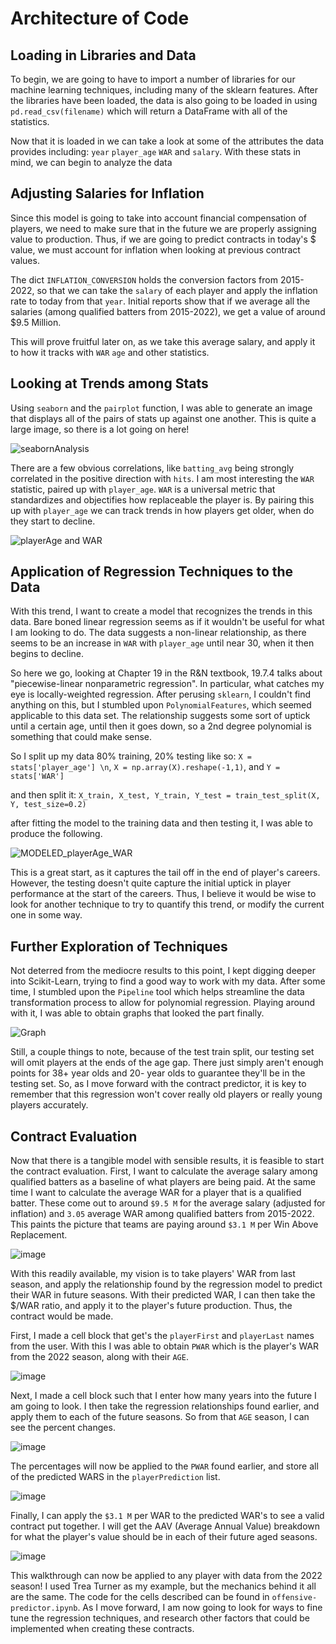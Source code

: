# Architecture of Code

## Loading in Libraries and Data

To begin, we are going to have to import a number of libraries for our machine learning techniques, including many of the sklearn features. After the libraries have been loaded, the data is also going to be loaded in using `pd.read_csv(filename)` which will return a DataFrame with all of the statistics. 

Now that it is loaded in we can take a look at some of the attributes the data provides including: `year` `player_age` `WAR` and ` salary `. With these stats in mind, we can begin to analyze the data

## Adjusting Salaries for Inflation

Since this model is going to take into account financial compensation of players, we need to make sure that in the future we are properly assigning value to production. Thus, if we are going to predict contracts in today's $ value, we must account for inflation when looking at previous contract values.

The dict `INFLATION_CONVERSION` holds the conversion factors from 2015-2022, so that we can take the `salary` of each player and apply the inflation rate to today from that `year`. Initial reports show that if we average all the salaries (among qualified batters from 2015-2022), we get a value of around $9.5 Million.

This will prove fruitful later on, as we take this average salary, and apply it to how it tracks with `WAR` `age` and other statistics.

## Looking at Trends among Stats

Using `seaborn` and the `pairplot` function, I was able to generate an image that displays all of the pairs of stats up against one another. This is quite a large image, so there is a lot going on here!

![seabornAnalysis](https://github.com/eackerm2/MLB-Contract-AI-ML-Project/assets/122949257/d8d4a531-d0b0-4148-8bb4-c14a994cfeab)

There are a few obvious correlations, like `batting_avg` being strongly correlated in the positive direction with `hits`. I am most interesting the `WAR` statistic, paired up with `player_age`. `WAR` is a universal metric that standardizes and objectifies how replaceable the player is. By pairing this up with `player_age` we can track trends in how players get older, when do they start to decline.

![playerAge and WAR](https://github.com/eackerm2/MLB-Contract-AI-ML-Project/assets/122949257/8f6fa833-3a57-4de0-b6ac-8fe3813f3795)

## Application of Regression Techniques to the Data

With this trend, I want to create a model that recognizes the trends in this data. Bare boned linear regression seems as if it wouldn't be useful for what I am looking to do. The data suggests a non-linear relationship, as there seems to be an increase in `WAR` with `player_age` until near 30, when it then begins to decline.

So here we go, looking at Chapter 19 in the R&N textbook, 19.7.4 talks about "piecewise-linear nonparametric regression". In particular, what catches my eye is locally-weighted regression. After perusing `sklearn`, I couldn't find anything on this, but I stumbled upon `PolynomialFeatures`, which seemed applicable to this data set. The relationship suggests some sort of uptick until a certain age, until then it goes down, so a 2nd degree polynomial is something that could make sense. 

So I split up my data 80% training, 20% testing like so: 
`X = stats['player_age'] \n`,
`X = np.array(X).reshape(-1,1)`, and
`Y = stats['WAR']`

and then split it: `X_train, X_test, Y_train, Y_test = train_test_split(X, Y, test_size=0.2)`

after fitting the model to the training data and then testing it, I was able to produce the following.

![MODELED_playerAge_WAR](https://github.com/eackerm2/MLB-Contract-AI-ML-Project/assets/122949257/705ae5bf-2dd0-4676-a896-a996d08a318d)

This is a great start, as it captures the tail off in the end of player's careers. However, the testing doesn't quite capture the initial uptick in player performance at the start of the careers. Thus, I believe it would be wise to look for another technique to try to quantify this trend, or modify the current one in some way.

## Further Exploration of Techniques

Not deterred from the mediocre results to this point, I kept digging deeper into Scikit-Learn, trying to find a good way to work with my data. After some time, I stumbled upon the `Pipeline` tool which helps streamline the data transformation process to allow for polynomial regression. Playing around with it, I was able to obtain graphs that looked the part finally.

![Graph](https://github.com/eackerm2/MLB-Contract-AI-ML-Project/assets/122949257/d78b279d-b412-4c54-b38e-5b8ba071e70c)

Still, a couple things to note, because of the test train split, our testing set will omit players at the ends of the age gap. There just simply aren't enough points for 38+ year olds and 20- year olds to guarantee they'll be in the testing set. So, as I move forward with the contract predictor, it is key to remember that this regression won't cover really old players or really young players accurately.

## Contract Evaluation

Now that there is a tangible model with sensible results, it is feasible to start the contract evaluation. First, I want to calculate the average salary among qualified batters as a baseline of what players are being paid. At the same time I want to calculate the average WAR for a player that is a qualified batter. These come out to around `$9.5 M` for the average salary (adjusted for inflation) and `3.05` average WAR among qualified batters from 2015-2022. This paints the picture that teams are paying around `$3.1 M` per Win Above Replacement.

![image](https://github.com/eackerm2/MLB-Contract-AI-ML-Project/assets/122949257/5847e1fe-2dd0-488f-aa82-90d71173c006)

With this readily available, my vision is to take players' WAR from last season, and apply the relationship found by the regression model to predict their WAR in future seasons. With their predicted WAR, I can then take the $/WAR ratio, and apply it to the player's future production. Thus, the contract would be made.

First, I made a cell block that get's the `playerFirst` and `playerLast` names from the user. With this I was able to obtain `PWAR` which is the player's WAR from the 2022 season, along with their `AGE`.

![image](https://github.com/eackerm2/MLB-Contract-AI-ML-Project/assets/122949257/0d95292d-a10e-461a-b25e-db4b77950bcc)

Next, I made a cell block such that I enter how many years into the future I am going to look. I then take the regression relationships found earlier, and apply them to each of the future seasons. So from that `AGE` season, I can see the percent changes.

![image](https://github.com/eackerm2/MLB-Contract-AI-ML-Project/assets/122949257/3841972c-d51b-48d9-b277-f609b33fb2c8)

The percentages will now be applied to the `PWAR` found earlier, and store all of the predicted WARS in the `playerPrediction` list. 

![image](https://github.com/eackerm2/MLB-Contract-AI-ML-Project/assets/122949257/5a003fd0-c54f-4be2-add5-824a4cbfe531)

Finally, I can apply the `$3.1 M` per WAR to the predicted WAR's to see a valid contract put together. I will get the AAV (Average Annual Value) breakdown for what the player's value should be in each of their future aged seasons.

![image](https://github.com/eackerm2/MLB-Contract-AI-ML-Project/assets/122949257/51abe9da-4c3b-441d-987b-12ea018c7fd7)

This walkthrough can now be applied to any player with data from the 2022 season! I used Trea Turner as my example, but the mechanics behind it all are the same. The code for the cells described can be found in `offensive-predictor.ipynb`. As I move forward, I am now going to look for ways to fine tune the regression techniques, and research other factors that could be implemented when creating these contracts.




